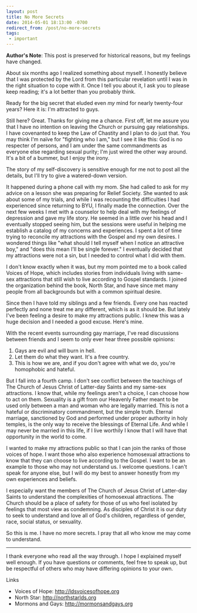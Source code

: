 ```yaml
---
layout: post
title: No More Secrets
date: 2014-05-01 18:13:00 -0700
redirect_from: /post/no-more-secrets
tags:
 - important
---
```


<div class="author-note">
<strong>Author's Note</strong>: This post is preserved for historical reasons, but my feelings have changed.
</div>

About six months ago I realized something about myself. I honestly believe that I was protected by the Lord from this particular revelation until I was in the right situation to cope with it. Once I tell you about it, I ask you to please keep reading; it's a lot better than you probably think.

Ready for the big secret that eluded even _my_ mind for nearly twenty-four years? Here it is: I'm attracted to guys.

Still here? Great. Thanks for giving me a chance. First off, let me assure you that I have no intention on leaving the Church or pursuing gay relationships. I have covenanted to keep the Law of Chastity and I plan to do just that. You may think I'm naïve for "fighting who I am," but I see it like this: God is no respecter of persons, and I am under the same commandments as everyone else regarding sexual purity; I'm just wired the other way around. It's a bit of a bummer, but I enjoy the irony.

The story of my self-discovery is sensitive enough for me not to post all the details, but I'll try to give a watered-down version.

It happened during a phone call with my mom. She had called to ask for my advice on a lesson she was preparing for Relief Society. She wanted to ask about some of my trials, and while I was recounting the difficulties I had experienced since returning to BYU, I finally made the connection. Over the next few weeks I met with a counselor to help deal with my feelings of depression and gave my life story. He seemed in a little over his head and I eventually stopped seeing him, but the sessions were useful in helping me establish a catalog of my concerns and experiences. I spent a lot of time trying to reconcile my attractions with the Gospel and my own desires. I wondered things like "what should I tell myself when I notice an attractive boy," and "does this mean I'll be single forever." I eventually decided that my attractions were not a sin, but I needed to control what I did with them.

I don't know exactly when it was, but my mom pointed me to a book called Voices of Hope, which includes stories from individuals living with same-sex attractions that still wish to live according to Gospel standards. I joined the organization behind the book, North Star, and have since met many people from all backgrounds but with a common spiritual desire.

Since then I have told my siblings and a few friends. Every one has reacted perfectly and none treat me any different, which is as it should be. But lately I've been feeling a desire to make my attractions public. I knew this was a huge decision and I needed a good excuse. Here's mine.

With the recent events surrounding gay marriage, I've read discussions between friends and I seem to only ever hear three possible opinions:

1. Gays are evil and will burn in hell.
2. Let them do what they want. It's a free country.
3. This is how we are, and if you don't agree with what we do, you're homophobic and hateful.

But I fall into a fourth camp. I don't see conflict between the teachings of The Church of Jesus Christ of Latter-day Saints and my same-sex attractions. I know that, while my feelings aren't a choice, I can choose how to act on them. Sexuality is a gift from our Heavenly Father meant to be used only between a man and woman who are legally married. This is not a hateful or discriminatory commandment, but the simple truth. Eternal marriage, sanctioned by God and performed under proper authority in holy temples, is the only way to receive the blessings of Eternal Life. And while I may never be married in this life, if I live worthily I know that I will have that opportunity in the world to come.

I wanted to make my attractions public so that I can join the ranks of those voices of hope. I want those who also experience homosexual attractions to know that they can choose to live according to the Gospel. I want to be an example to those who may not understand us. I welcome questions. I can't speak for anyone else, but I will do my best to answer honestly from my own experiences and beliefs.

I especially want the members of The Church of Jesus Christ of Latter-day Saints to understand the complexities of homosexual attractions. The Church should be a place of safety for those of us who feel isolated by feelings that most view as condemning. As disciples of Christ it is our duty to seek to understand and love all of God's children, regardless of gender, race, social status, or sexuality.

So this is me. I have no more secrets. I pray that all who know me may come to understand.

---

I thank everyone who read all the way through. I hope I explained myself well enough. If you have questions or comments, feel free to speak up, but be respectful of others who may have differing opinions to your own.

Links

* Voices of Hope: <http://ldsvoicesofhope.org>
* North Star: <http://northstarlds.org>
* Mormons and Gays: <http://mormonsandgays.org>
